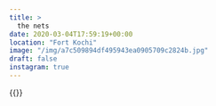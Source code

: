```yaml
---
title: >
  the nets
date: 2020-03-04T17:59:19+00:00
location: "Fort Kochi"
image: "/img/a7c509894df495943ea0905709c2824b.jpg"
draft: false
instagram: true
---
```


{{<photo src="/img/a7c509894df495943ea0905709c2824b.jpg">}}
